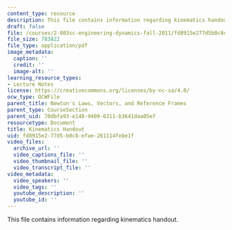 ```yaml
---
content_type: resource
description: This file contains information regarding kinematics handout.
draft: false
file: /courses/2-003sc-engineering-dynamics-fall-2011/fd8915e277d5b0c8efae261114febe1f_MIT2_003SCF11Kinematic.pdf
file_size: 783822
file_type: application/pdf
image_metadata:
  caption: ''
  credit: ''
  image-alt: ''
learning_resource_types:
- Lecture Notes
license: https://creativecommons.org/licenses/by-nc-sa/4.0/
ocw_type: OCWFile
parent_title: Newton's Laws, Vectors, and Reference Frames
parent_type: CourseSection
parent_uid: 70dbfa93-e140-9409-6311-b3641daa05ef
resourcetype: Document
title: Kinematics Handout
uid: fd8915e2-77d5-b0c8-efae-261114febe1f
video_files:
  archive_url: ''
  video_captions_file: ''
  video_thumbnail_file: ''
  video_transcript_file: ''
video_metadata:
  video_speakers: ''
  video_tags: ''
  youtube_description: ''
  youtube_id: ''
---
```

This file contains information regarding kinematics handout.